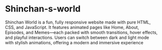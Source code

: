 # Shinchan-s-world
Shinchan World is a fun, fully responsive website made with pure HTML, CSS, and JavaScript. It features animated pages like Home, About, Episodes, and Memes—each packed with smooth transitions, hover effects, and playful interactions. Users can switch between dark and light mode with stylish animations, offering a modern and immersive experience
